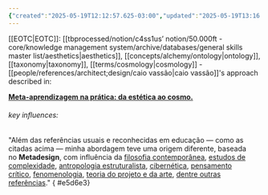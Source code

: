 ```yaml
---
{"created":"2025-05-19T12:12:57.625-03:00","updated":"2025-05-19T13:16:23.983-03:00","notestage":["🌱"],"tags":["learning","metadesign","design"],"dg-publish":true,"permalink":"/topics/player/meta-learning/","dgPassFrontmatter":true}
---
```


 [[EOTC\|EOTC]]: [[tbprocessed/notion/c4ss1us’ notion/50.000ft - core/knowledge management system/archive/databases/general skills master list/aesthetics\|aesthetics]], [[concepts/alchemy/ontology\|ontology]], [[taxonomy\|taxonomy]], [[terms/cosmology\|cosmology]] - [[people/references/architect;design/caio vassão\|caio vassão]]'s approach described in:
 
 **[Meta-aprendizagem na prática: da estética ao cosmo.](https://caiovassao.medium.com/metadesign-e-meta-aprendizagem-da-est%C3%A9tica-ao-cosmo-1f35b7b9a92b)**

###### key influences:

"Além das referências usuais e reconhecidas em educação — como as citadas acima — minha abordagem teve uma origem diferente, baseada no **Metadesign**, com influência da [filosofia contemporânea](https://pt.wikipedia.org/wiki/P%C3%B3s-estruturalismo), [estudos de complexidade](https://pt.wikipedia.org/wiki/Complexidade), [antropologia estruturalista](https://pt.wikipedia.org/wiki/Antropologia_estrutural), [cibernética](https://pt.wikipedia.org/wiki/Cibern%C3%A9tica), [pensamento crítico](https://pt.wikipedia.org/wiki/Escola_de_Frankfurt), [fenomenologia](https://pt.wikipedia.org/wiki/Fenomenologia), [teoria do projeto e da arte](https://caiovassao.com.br/2016/06/07/fratura-romantico-positivista-um-ensaio-sobre-a-epistemologia-da-poiesis/), [dentre outras referências](https://caiovassao.com.br/2009/01/09/arquitetura-livre-complexidade-metadesign-e-ciencia-nomade/)."
{ #e5d6e3}

